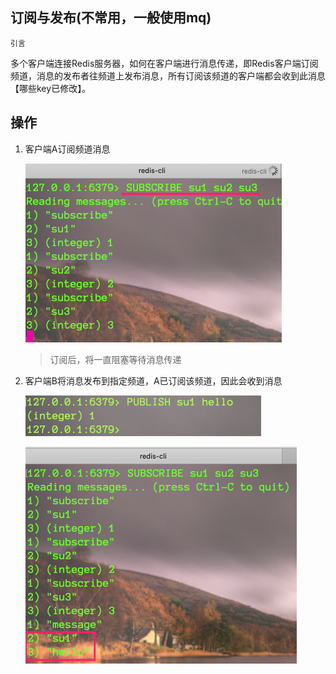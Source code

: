 ## 订阅与发布(不常用，一般使用mq)

`引言`

多个客户端连接Redis服务器，如何在客户端进行消息传递，即Redis客户端订阅频道，消息的发布者往频道上发布消息，所有订阅该频道的客户端都会收到此消息【哪些key已修改】。



## 操作

1. 客户端A订阅频道消息

	![image-20210828162928920](第七节-消息发布订阅.assets/image-20210828162928920.png)

	> 订阅后，将一直阻塞等待消息传递

2. 客户端B将消息发布到指定频道，A已订阅该频道，因此会收到消息

	![image-20210828163052840](第七节-消息发布订阅.assets/image-20210828163052840.png)

	![image-20210828163206303](第七节-消息发布订阅.assets/image-20210828163206303.png)

